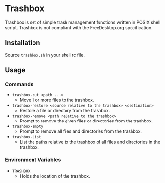 # Trashbox

Trashbox is set of simple trash management functions written in POSIX shell
script. Trashbox is not compliant with the FreeDesktop.org specification.

## Installation

Source `trashbox.sh` in your shell rc file.

## Usage

### Commands

- `trashbox-put <path ...>`
  - Move 1 or more files to the trashbox.
- `trashbox-restore <source relative to the trashbox> <destination>`
  - Restore a file or directory from the trashbox.
- `trashbox-remove <path relative to the trashbox>`
  - Prompt to remove the given files or directories from the trashbox.
- `trashbox-empty`
  - Prompt to remove all files and directories from the trashbox.
- `trashbox-list`
  - List the paths relative to the trashbox of all files and directories in the
    trashbox.

### Environment Variables

- `TRASHBOX`
  - Holds the location of the trashbox.

